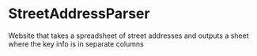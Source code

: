 # StreetAddressParser
Website that takes a spreadsheet of street addresses and outputs a sheet where the key info is in separate columns
